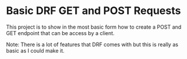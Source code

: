 # Basic DRF GET and POST Requests
This project is to show in the most basic form how to create a POST and GET endpoint that can be access by a client.

Note: There is a lot of features that DRF comes with but this is really as basic as I could make it. 